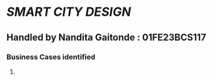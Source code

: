 # *SMART CITY DESIGN*

## Handled by Nandita Gaitonde : 01FE23BCS117

### Business Cases identified 
1.

